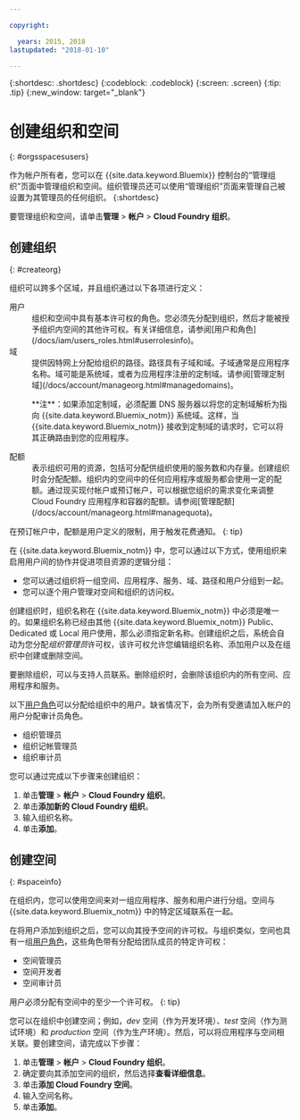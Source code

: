 ```yaml
---

copyright:

  years: 2015, 2018
lastupdated: "2018-01-10"

---
```


{:shortdesc: .shortdesc}
{:codeblock: .codeblock}
{:screen: .screen}
{:tip: .tip}
{:new_window: target="_blank"}

# 创建组织和空间
{: #orgsspacesusers}

作为帐户所有者，您可以在 {{site.data.keyword.Bluemix}} 控制台的“管理组织”页面中管理组织和空间。组织管理员还可以使用“管理组织”页面来管理自己被设置为其管理员的任何组织。
{:shortdesc}

要管理组织和空间，请单击**管理** &gt; **帐户** &gt; **Cloud Foundry 组织**。 


## 创建组织
{: #createorg}

组织可以跨多个区域，并且组织通过以下各项进行定义：

<dl>
<dt>用户</dt>
<dd>组织和空间中具有基本许可权的角色。您必须先分配到组织，然后才能被授予组织内空间的其他许可权。有关详细信息，请参阅[用户和角色](/docs/iam/users_roles.html#userrolesinfo)。</dd>
<dt>域</dt>
<dd>提供因特网上分配给组织的路径。路径具有子域和域。子域通常是应用程序名称。域可能是系统域，或者为应用程序注册的定制域。请参阅[管理定制域](/docs/account/manageorg.html#managedomains)。<br/>
<p>**注**：如果添加定制域，必须配置 DNS 服务器以将您的定制域解析为指向 {{site.data.keyword.Bluemix_notm}} 系统域。这样，当 {{site.data.keyword.Bluemix_notm}} 接收到定制域的请求时，它可以将其正确路由到您的应用程序。</p></dd>
<dt>配额</dt>
<dd>表示组织可用的资源，包括可分配供组织使用的服务数和内存量。创建组织时会分配配额。组织内的空间中的任何应用程序或服务都会使用一定的配额。通过现买现付帐户或预订帐户，可以根据您组织的需求变化来调整 Cloud Foundry 应用程序和容器的配额。请参阅[管理配额](/docs/account/manageorg.html#managequota)。</dd>
</dl>

在预订帐户中，配额是用户定义的限制，用于触发花费通知。
{: tip}

在 {{site.data.keyword.Bluemix_notm}} 中，您可以通过以下方式，使用组织来启用用户间的协作并促进项目资源的逻辑分组：

   * 您可以通过组织将一组空间、应用程序、服务、域、路径和用户分组到一起。 
   * 您可以逐个用户管理对空间和组织的访问权。 

创建组织时，组织名称在 {{site.data.keyword.Bluemix_notm}} 中必须是唯一的。如果组织名称已经由其他 {{site.data.keyword.Bluemix_notm}} Public、Dedicated 或 Local 用户使用，那么必须指定新名称。创建组织之后，系统会自动为您分配*组织管理员*许可权，该许可权允许您编辑组织名称、添加用户以及在组织中创建或删除空间。

要删除组织，可以与支持人员联系。删除组织时，会删除该组织内的所有空间、应用程序和服务。

以下[用户角色](/docs/iam/users_roles.html#userrolesinfo)可以分配给组织中的用户。缺省情况下，会为所有受邀请加入帐户的用户分配审计员角色。

   * 组织管理员
   * 组织记帐管理员
   * 组织审计员

您可以通过完成以下步骤来创建组织：

1. 单击**管理** &gt; **帐户** &gt; **Cloud Foundry 组织**。
2. 单击**添加新的 Cloud Foundry 组织**。
3. 输入组织名称。
4. 单击**添加**。

<!-- Add info on Manage infrastructure option under a space -->

## 创建空间
{: #spaceinfo}

在组织内，您可以使用空间来对一组应用程序、服务和用户进行分组。空间与 {{site.data.keyword.Bluemix_notm}} 中的特定区域联系在一起。

在将用户添加到组织之后，您可以向其授予空间的许可权。与组织类似，空间也具有一组[用户角色](/docs/iam/users_roles.html#userrolesinfo)，这些角色带有分配给团队成员的特定许可权：

  * 空间管理员
  * 空间开发者
  * 空间审计员

用户必须分配有空间中的至少一个许可权。
{: tip}

您可以在组织中创建空间；例如，*dev* 空间（作为开发环境）、*test* 空间（作为测试环境）和 *production* 空间（作为生产环境）。然后，可以将应用程序与空间相关联。要创建空间，请完成以下步骤：

1. 单击**管理** &gt; **帐户** &gt; **Cloud Foundry 组织**。
2. 确定要向其添加空间的组织，然后选择**查看详细信息**。
4. 单击**添加 Cloud Foundry 空间**。
5. 输入空间名称。
6. 单击**添加**。
